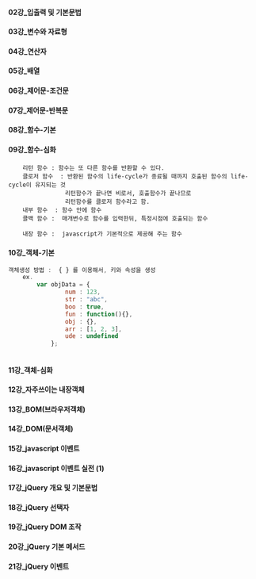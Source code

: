 

#### 02강_입출력 및 기본문법
#### 03강_변수와 자료형
#### 04강_연산자
#### 05강_배열
#### 06강_제어문-조건문
#### 07강_제어문-반복문
#### 08강_함수-기본
#### 09강_함수-심화
```
	리턴 함수 : 함수는 또 다른 함수를 반환할 수 있다.
	클로저 함수  : 반환된 함수의 life-cycle가 종료될 때까지 호출된 함수의 life-cycle이 유지되는 것
				리턴함수가 끝나면 비로서, 호출함수가 끝나므로
				리턴함수를 클로저 함수라고 함.
	내부 함수  : 함수 안에 함수
	콜백 함수 :  매개변수로 함수를 입력한뒤, 특정시점에 호출되는 함수
				
	내장 함수 :  javascript가 기본적으로 제공해 주는 함수
```
#### 10강_객체-기본

```js
객체생성 방법 :  { } 를 이용해서, 키와 속성을 생성
	ex.
		var objData = {
				num : 123,
				str : "abc",
				boo : true,
				fun : function(){},
				obj : {},
				arr : [1, 2, 3],
				ude : undefined
			};
			
```
#### 11강_객체-심화
#### 12강_자주쓰이는 내장객체
#### 13강_BOM(브라우저객체)
#### 14강_DOM(문서객체)
#### 15강_javascript 이벤트
#### 16강_javascript 이벤트 실전 (1)
#### 17강_jQuery 개요 및 기본문법
#### 18강_jQuery 선택자
#### 19강_jQuery DOM 조작
#### 20강_jQuery 기본 메서드
#### 21강_jQuery 이벤트
